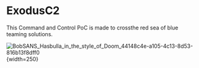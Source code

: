 # ExodusC2
This Command and Control PoC is made to crossthe red sea of blue teaming solutions.

![BobSANS_Hasbulla_in_the_style_of_Doom_44148c4e-a105-4c13-8d53-816b13f8dff0](https://user-images.githubusercontent.com/59022605/190503049-a4ba6757-de2d-4b15-ac09-627b6b9297b8.png){width=250}
